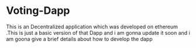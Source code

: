 # Voting-Dapp
This is an Decentralized application which was developed on ethereum .This is just a basic version of that Dapp and i am gonna update it soon
and i am goona give a brief details about how to develop the dapp 
